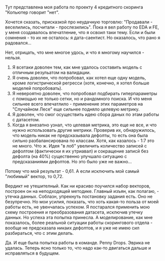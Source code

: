 Тут представлена моя работа по проекту 4 кредитного скоринга "Копьютер говорит "нет".

Хочется сказать, присказкой про неудачную торговлю: "Продавали - веселились, посчитали - прослезились". Пока я вел работу по EDA и FE, у меня создавалось впечатление, что я освоил таки тему. Если и были сомнения - то их не осталось: я дата-саентист. Но оказалось, что рано я радовался...

Нет, отрицать, что мне многое удось, и что я многому научился - нельзя. 
1. Я всетаки доволен тем, как мне удалось составить модель с отличным резульатом на валидации. 
2. Я очень доволен, что попробовал, как хотел еще одну модель, кроме логистрической регресси (хотя, конечно, я хотел больше моделей попробовать). 
3. Я невероятно доволен, что попробовал подбирать гиперпараметры с помощью не только сетки, но и рандомного поиска. И что меня сильнее всего впечатлило - применение этих параметров на "Случайном Лесе" еще сильнее подняло целевую метрику.
4. Я доволен, что смог осуществить идею сбора даных по этам работы с датасетом. 
5. Когда я внезапно узнал, что целевая метрика, это еще не все, и что нужно использовать другие метрики. Проверив их, обнаружилось, что модель никак не предсказывала дефолты, то есть она была сильно разбалансирована по классам. Хотя, как казалось - 1:7 это не много. Что ж. Идея "в лоб" увеличить количество записей с дефолтом (фактически я их утриавал) и сокращение записй без дефолта (на 40%) существенно улучшало ситуацию с предсказаниями дефолтов. Но это было уже не важно...

Потому что мой результат - 0,61. А если исключить мой самый "любимый" вектор, то 0,72.

Вердикт не утешителный. Как ни красиво поучился набор векторов, построен он на неподходящей методике. Главный изъян, как полагаю,  - утечка данных. Соблазн, упрекнуть постановку задания есть. Оно не безупречно. Но мои усилия, показать, что хоть какая-то польза от моей работы есть, не увенчалась успехом. Я постарался применить мою схему построения и преобразования датасета, исключив утечку данных. Но успеха эта попытка принесла. А моделирование, как мне показалось, более реальной ситуации работы скорингового отдела - вообще не предсказала никаих дефолтов, и я уже не имею сил разбираться, что с этим делать. 

Да. И еще была попытка работы в команде. Penny Drops. Эврика не удалась. Теперь ясно только то, что надо как-то двигаться дальше и исправляться в будущем. 